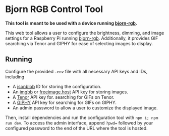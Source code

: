 # Bjorn RGB Control Tool

**This tool is meant to be used with a device running [bjorn-rgb](https://github.com/ch5zzy/bjorn-rgb).**

This web tool allows a user to configure the brightness, dimming, and image settings
for a Raspberry Pi running [bjorn-rgb](https://github.com/ch5zzy/bjorn-rgb). Additionally,
it provides GIF searching via Tenor and GIPHY for ease of selecting images to display.

## Running

Configure the provided `.env` file with all necessary API keys and IDs, including
- A [jsonblob](https://jsonblob.com/) ID for storing the configuration.
- An [imgbb](https://api.imgbb.com/) or [freeimage.host](https://freeimage.host/) API key for storing images.
- A [Tenor](https://developers.google.com/tenor/guides/quickstart) API key for.
searching for GIFs on Tenor.
- A [GIPHY](https://developers.giphy.com/docs/api/) API key for searching for GIFs
on GIPHY.
- An admin password to allow a user to customize the displayed image.

Then, install dependencies and run the configuration tool with `npm i; npm run dev`.
To access the admin interface, append `?pwd=` followed by your configured password
to the end of the URL where the tool is hosted.
